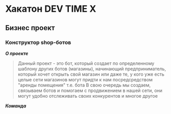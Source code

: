 # Хакатон DEV TIME X
## Бизнес проект
### Конструктор shop-ботов
***О проекте***
>Данный проект - это бот, который создает по определенному шаблону других ботов (магазины), начинающий предприниматель,
который хочет открыть свой магазин или даже те, у кого уже есть целые сети магазинов могут придти к нам посредсредством
"аренды помещения" т.е. бота
В свою очередь мы создаем, связываем ботов и помогаем с продвижением в нашей сети, они могут удобно отслеживать своих 
конкурентов и многое другое


***Команда***

